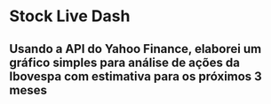 # Stock Live Dash


Usando a API do Yahoo Finance, elaborei um gráfico simples para análise de ações da Ibovespa com estimativa para os próximos 3 meses
-
